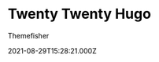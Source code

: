 ---
title: Twenty Twenty Hugo
github: https://github.com/themefisher/twenty-twenty-hugo
demo: https://demo.gethugothemes.com/twenty-twenty/site/
author: Themefisher
author_link: https://themefisher.com
ssg:
  - Hugo
cms:
  - Forestry
css:
  - Bootstrap
archetype:
  - Blog
date: 2021-08-29T15:28:21.000Z
description: >-
  Twenty Twenty Hugo is forked from WordPress Twenty Twenty theme. It's fully
  functional like the WordPress theme.
draft: false
publish_date: '2020-04-26T09:24:13Z'
update_date: '2022-06-01T05:32:28Z'
github_star: 46
github_fork: 80
---